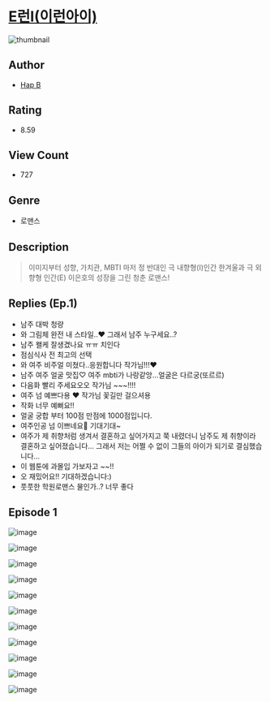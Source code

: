 # [E런I(이런아이)](https://comic.naver.com/challenge/list?titleId=810046)
![thumbnail](https://image-comic.pstatic.net/user_contents_data/challenge_comic/2023/05/23/351121/upload_7090136076168683829_480x623.jpeg)

## Author
- [Hap B](https://comic.naver.com/artistTitle?id=351121)

## Rating
- 8.59

## View Count
- 727

## Genre
- 로맨스

## Description
> 이미지부터 성향, 가치관, MBTI 마저 정 반대인 극 내향형(I)인간 한겨울과 극 외향형 인간(E) 이은호의 성장을 그린 청춘 로맨스!

## Replies (Ep.1)
- 남주 대박 청량
- 와 그림체 완전 내 스타일..♥ 그래서 남주 누구세요..?
- 남주 왤케 잘생겼나요 ㅠㅠ 치인다
- 점심식사 전 최고의 선택
- 와 여주 비주얼 미쳤다..응원합니다 작가님!!!♥
- 남주 여주 얼굴 맛집♡ 여주 mbti가 나랑같앙...얼굴은 다르궁(또르르)
- 다음화 빨리 주세요오오 작가님 ~~~!!!!
- 여주 넘 예쁘다용 ❤️ 작가님 꽃길만 걸으셔용
- 작화 너무 예뻐요!!
- 얼굴 궁합 부터 100점 만점에 1000점입니다.
- 여주인공 넘 이쁘네요💜 기대기대~
- 여주가 제 취향처럼 생겨서 결혼하고 싶어가지고 쭉 내렸더니 남주도 제 취향이라 결혼하고 싶어졌습니다... 그래서 저는 어쩔 수 없이 그들의 아이가 되기로 결심했습니다...
- 이 웹툰에 과몰입 가보자고 ~~!!
- 오 재밌어요!! 기대하겠습니다:)
- 풋풋한 학원로맨스 물인가..? 너무 좋다

## Episode 1
![image](https://image-comic.pstatic.net/user_contents_data/challenge_comic/2023/05/26/351121/upload_3919086490817553974.jpeg)

![image](https://image-comic.pstatic.net/user_contents_data/challenge_comic/2023/05/26/351121/upload_7162189268656415545.jpeg)

![image](https://image-comic.pstatic.net/user_contents_data/challenge_comic/2023/05/26/351121/upload_7219323211973014626.jpeg)

![image](https://image-comic.pstatic.net/user_contents_data/challenge_comic/2023/05/26/351121/upload_3474582308101055799.jpeg)

![image](https://image-comic.pstatic.net/user_contents_data/challenge_comic/2023/05/26/351121/upload_7076339409332822329.jpeg)

![image](https://image-comic.pstatic.net/user_contents_data/challenge_comic/2023/05/26/351121/upload_3834645969278285369.jpeg)

![image](https://image-comic.pstatic.net/user_contents_data/challenge_comic/2023/05/26/351121/upload_4120855442974401382.jpeg)

![image](https://image-comic.pstatic.net/user_contents_data/challenge_comic/2023/05/26/351121/upload_3487020181068723512.jpeg)

![image](https://image-comic.pstatic.net/user_contents_data/challenge_comic/2023/05/26/351121/upload_4050198846635324470.jpeg)

![image](https://image-comic.pstatic.net/user_contents_data/challenge_comic/2023/05/26/351121/upload_3762303825033048115.jpeg)

![image](https://image-comic.pstatic.net/user_contents_data/challenge_comic/2023/05/27/351121/upload_3918801708836337507.jpeg)
